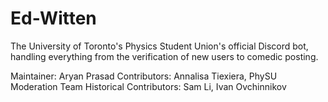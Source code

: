 # Ed-Witten
The University of Toronto's Physics Student Union's official Discord bot, handling everything from the verification of new users to comedic posting.

Maintainer: Aryan Prasad
Contributors: Annalisa Tiexiera, PhySU Moderation Team
Historical Contributors: Sam Li, Ivan Ovchinnikov
